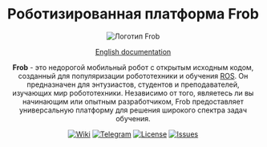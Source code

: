 <div align="center" style="text-align: center;">

# Роботизированная платформа Frob

![Логотип Frob](https://github.com/user-attachments/assets/4e6b15c5-6662-47f5-8419-bada88828910)


[English documentation](./README.eng.md)

**Frob** - это недорогой мобильный робот с открытым исходным кодом, созданный для популяризации робототехники и обучения [ROS](https://www.ros.org/). Он предназначен для энтузиастов, студентов и преподавателей, изучающих мир робототехники. Независимо от того, являетесь ли вы начинающим или опытным разработчиком, Frob предоставляет универсальную платформу для решения широкого спектра задач обучения.

[![Wiki](https://img.shields.io/badge/Wiki-Documentation-blue?style=flat-square&logo=github)](https://github.com/dark516/Frob_robot/wiki)
[![Telegram](https://img.shields.io/badge/Telegram-Community-blue?style=flat-square&logo=telegram)](https://t.me/FrobCommunity)
[![License](https://img.shields.io/github/license/dark516/Frob_robot?style=flat-square)](https://github.com/dark516/Frob_robot/blob/main/LICENSE)
[![Issues](https://img.shields.io/github/issues/dark516/Frob_robot?style=flat-square)](https://github.com/dark516/Frob_robot/issues)

